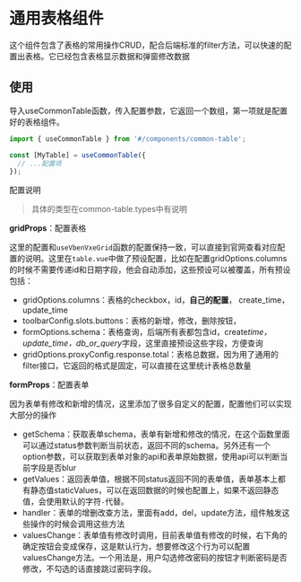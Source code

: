 # 通用表格组件

这个组件包含了表格的常用操作CRUD，配合后端标准的filter方法，可以快速的配置出表格。它已经包含表格显示数据和弹窗修改数据

## 使用

导入useCommonTable函数，传入配置参数，它返回一个数组，第一项就是配置好的表格组件。

```ts
import { useCommonTable } from '#/components/common-table';

const [MyTable] = useCommonTable({
  // ...配置项
});
```

配置说明

> 具体的类型在common-table.types中有说明

**gridProps**：配置表格

这里的配置和`useVbenVxeGrid`函数的配置保持一致，可以直接到官网查看对应配置的说明。这里在`table.vue`中做了预设配置，比如在配置gridOptions.columns的时候不需要传递id和日期字段，他会自动添加，这些预设可以被覆盖，所有预设包括：

- gridOptions.columns：表格的checkbox，id，**自己的配置**， create_time，update_time
- toolbarConfig.slots.buttons：表格的新增，修改，删除按钮，
- formOptions.schema：表格查询，后端所有表都包含id，create*time，update_time，db_or_query*字段，这里直接预设这些字段，方便查询
- gridOptions.proxyConfig.response.total：表格总数据，因为用了通用的filter接口，它返回的格式是固定，可以直接在这里统计表格总数量

**formProps**：配置表单

因为表单有修改和新增的情况，这里添加了很多自定义的配置，配置他们可以实现大部分的操作

- getSchema：获取表单schema，表单有新增和修改的情况，在这个函数里面可以通过status参数判断当前状态，返回不同的schema。另外还有一个option参数，可以获取到表单对象的api和表单原始数据，使用api可以判断当前字段是否blur
- getValues：返回表单值，根据不同status返回不同的表单值，表单基本上都有静态值staticValues，可以在返回数据的时候也配置上，如果不返回静态值，会使用默认的字符`-`代替。
- handler：表单的增删改查方法，里面有add，del，update方法，组件触发这些操作的时候会调用这些方法
- valuesChange：表单值有修改时调用，目前表单值有修改的时候，右下角的确定按钮会变成保存，这是默认行为，想要修改这个行为可以配置valuesChange方法。一个用法是，用户勾选修改密码的按钮才判断密码是否修改，不勾选的话直接跳过密码字段。
